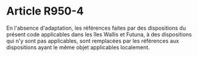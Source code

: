 # Article R950-4

En l'absence d'adaptation, les références faites par des dispositions du présent code applicables dans les îles Wallis et Futuna, à des dispositions qui n'y sont pas applicables, sont remplacées par les références aux dispositions ayant le même objet applicables localement.
